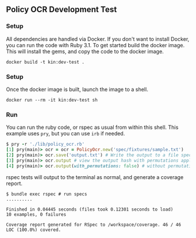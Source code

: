 ## Policy OCR Development Test

### Setup
All dependencies are handled via Docker. If you don't want to install Docker, you can run the code with Ruby 3.1.
To get started build the docker image. This will install the gems, and copy the code to the docker image.

```shell
docker build -t kin:dev-test .
```

### Setup
Once the docker image is built, launch the image to a shell.

```shell
docker run --rm -it kin:dev-test sh
```

### Run

You can run the ruby code, or rspec as usual from within this shell. This example uses `pry`, but you can use `irb` if needed.

```ruby
$ pry -r './lib/policy_ocr.rb'
[1] pry(main)> ocr = ocr = PolicyOcr.new('spec/fixtures/sample.txt')
[2] pry(main)> ocr.save('output.txt') # Write the output to a file specified
[3] pry(main)> ocr.output # view the output hash with permutations applied
[4] pry(main)> ocr.output(with_permutations: false) # without permutations
```

rspec tests will output to the terminal as normal, and generate a coverage report.

```shell
$ bundle exec rspec # run specs
..........

Finished in 0.04445 seconds (files took 0.12301 seconds to load)
10 examples, 0 failures

Coverage report generated for RSpec to /workspace/coverage. 46 / 46 LOC (100.0%) covered.
```
